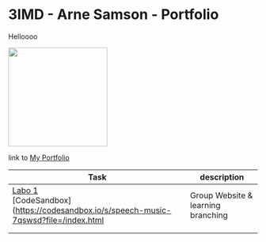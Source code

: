 # 3IMD - Arne Samson - Portfolio

Helloooo

<img src="https://avatars.githubusercontent.com/u/97042812?v=4" width="200" height="200" /> 

link to [My Portfolio](https://github.com/ArneSamson/DEV5-myportfolio) 

| Task |  description  |
|---|---|
| [Labo 1](https://github.com/EviVermeeren/DEV5-LAB1/tree/main) <br> [CodeSandbox](https://codesandbox.io/s/speech-music-7qswsd?file=/index.html|  Group Website & learning branching  |
|   |   |
|   |   |
